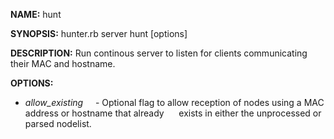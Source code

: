 **NAME:** 
hunt

**SYNOPSIS:**
hunter.rb server hunt [options]

**DESCRIPTION:**
Run continous server to listen for clients communicating their MAC and hostname.

**OPTIONS:**
- *allow_existing*
&nbsp;&nbsp;&nbsp;&nbsp;- Optional flag to allow reception of nodes using a MAC address or hostname that already
&nbsp;&nbsp;&nbsp;&nbsp;  exists in either the unprocessed or parsed nodelist.
